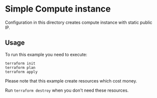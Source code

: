# Simple Compute instance

Configuration in this directory creates compute instance with static public IP.

## Usage

To run this example you need to execute:

```shell
terraform init
terraform plan
terraform apply
```

Please note that this example create resources which cost money. 

Run `terraform destroy` when you don't need these resources.
